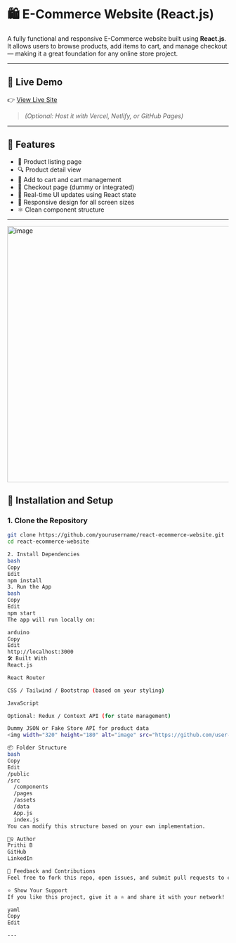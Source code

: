 # 🛍️ E-Commerce Website (React.js)

A fully functional and responsive E-Commerce website built using **React.js**. It allows users to browse products, add items to cart, and manage checkout — making it a great foundation for any online store project.

---

## 🚀 Live Demo

👉 [View Live Site](https://your-live-demo-link.com)  
> *(Optional: Host it with Vercel, Netlify, or GitHub Pages)*

---

## 🧰 Features

- 🛒 Product listing page
- 🔍 Product detail view
- 🧺 Add to cart and cart management
- 🧾 Checkout page (dummy or integrated)
- 🔄 Real-time UI updates using React state
- 📱 Responsive design for all screen sizes
- ⚛️ Clean component structure

---


<img width="2372" height="583" alt="image" src="https://github.com/user-attachments/assets/67821581-519a-47c8-9e27-1e018e3bf146" />


## 🔧 Installation and Setup

### 1. Clone the Repository

```bash
git clone https://github.com/yourusername/react-ecommerce-website.git
cd react-ecommerce-website

2. Install Dependencies
bash
Copy
Edit
npm install
3. Run the App
bash
Copy
Edit
npm start
The app will run locally on:

arduino
Copy
Edit
http://localhost:3000
🛠️ Built With
React.js

React Router

CSS / Tailwind / Bootstrap (based on your styling)

JavaScript

Optional: Redux / Context API (for state management)

Dummy JSON or Fake Store API for product data
<img width="320" height="180" alt="image" src="https://github.com/user-attachments/assets/78fb0caf-8c02-4f92-bc01-d02cb37ab83c" />

📦 Folder Structure
bash
Copy
Edit
/public
/src
  /components
  /pages
  /assets
  /data
  App.js
  index.js
You can modify this structure based on your own implementation.

🙋‍♀️ Author
Prithi B
GitHub
LinkedIn

📣 Feedback and Contributions
Feel free to fork this repo, open issues, and submit pull requests to contribute. Suggestions are always welcome!

⭐ Show Your Support
If you like this project, give it a ⭐ and share it with your network!

yaml
Copy
Edit

---








